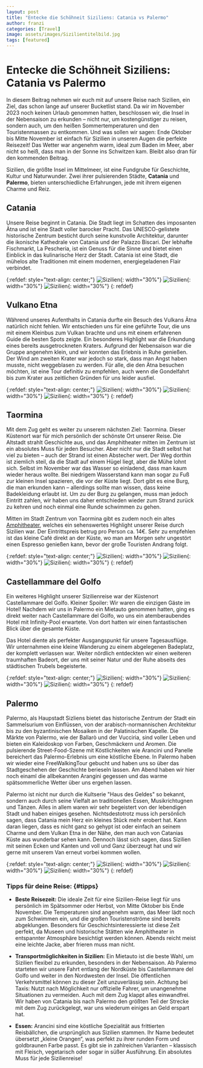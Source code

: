 ```yaml
---
layout: post
title: "Entecke die Schöhneit Siziliens: Catania vs Palermo"
author: franzi
categories: [Travel]
image: assets/images/Sizilientitelbild.jpg
tags: [featured]
---
```


# Entecke die Schöhneit Siziliens: Catania vs Palermo

In diesem Beitrag nehmen wir euch mit auf unsere Reise nach Sizilien, ein Ziel, das schon lange auf unserer Bucketlist stand. Da wir im November 2023 noch keinen Urlaub genommen hatten, beschlossen wir, die Insel in der Nebensaison zu erkunden – nicht nur, um kostengünstiger zu reisen, sondern auch, um den heißen Sommertemperaturen und den Touristenmassen zu entkommen. Und was sollen wir sagen: Ende Oktober bis Mitte November ist einfach für Sizilien in unseren Augen die perfekte Reisezeit! Das Wetter war angenehm warm, ideal zum Baden im Meer, aber nicht so heiß, dass man in der Sonne ins Schwitzen kam. Bleibt also dran für den kommenden Beitrag.  

Sizilien, die größte Insel im Mittelmeer, ist eine Fundgrube für Geschichte, Kultur und Naturwunder. Zwei ihrer pulsierenden Städte, **Catania** und **Palermo**, bieten unterschiedliche Erfahrungen, jede mit ihrem eigenen Charme und Reiz.


## Catania

Unsere Reise beginnt in Catania. Die Stadt liegt im Schatten des imposanten Ätna und ist eine Stadt voller barocker Pracht. Das UNESCO-gelistete historische Zentrum besticht durch seine kunstvolle Architektur, darunter die ikonische Kathedrale von Catania und der Palazzo Biscari. Der lebhafte Fischmarkt, La Pescheria, ist ein Genuss für die Sinne und bietet einen Einblick in das kulinarische Herz der Stadt. Catania ist eine Stadt, die mühelos alte Traditionen mit einem modernen, energiegeladenen Flair verbindet.

{:refdef: style="text-align: center;"}
![Sizilien](/assets/images/Sizilien4.jpg){: width="30%"}
![Sizilien](/assets/images/Sizilien2.jpg){: width="30%"}
![Sizilien](/assets/images/Sizilien3.jpg){: width="30%"}
{: refdef}


## Vulkano Etna

Während unseres Aufenthalts in Catania durfte ein Besuch des Vulkans Ätna natürlich nicht fehlen. Wir entschieden uns für eine geführte Tour, die uns mit einem Kleinbus zum Vulkan brachte und uns mit einem erfahrenen Guide die besten Spots zeigte. Ein besonderes Highlight war die Erkundung eines bereits ausgetrockneten Kraters. 
Aufgrund der Nebensaison war die Gruppe angenehm klein, und wir konnten das Erlebnis in Ruhe genießen. Der Wind am zweiten Krater war jedoch so stark, dass man Angst haben musste, nicht weggeblasen zu werden. Für alle, die den Ätna besuchen möchten, ist eine Tour definitiv zu empfehlen, auch wenn die Gondelfahrt bis zum Krater aus zeitlichen Gründen für uns leider ausfiel.


{:refdef: style="text-align: center;"}
![Sizilien](/assets/images/Sizilien5.jpg){: width="30%"}
![Sizilien](/assets/images/Sizilien6.jpg){: width="30%"}
![Sizilien](/assets/images/Sizilien7.jpg){: width="30%"}
{: refdef}

## Taormina

Mit dem Zug geht es weiter zu unserem nächsten Ziel: Taormina. Dieser Küstenort war für mich persönlich der schönste Ort unserer Reise. Die Altstadt strahlt Geschichte aus, und das Amphitheater mitten im Zentrum ist ein absolutes Muss für jeden Besucher. Aber nicht nur die Stadt selbst hat viel zu bieten – auch der Strand ist einen Abstecher wert. Der Weg dorthin ist ziemlich steil, da die Stadt auf einem Hügel liegt, aber die Mühe lohnt sich. Selbst im November war das Wasser so einladend, dass man kaum wieder heraus wollte. Bei niedrigem Wasserstand kann man sogar zu Fuß zur kleinen Insel spazieren, die vor der Küste liegt. Dort gibt es eine Burg, die man erkunden kann – allerdings sollte man wissen, dass keine Badekleidung erlaubt ist. Um zu der Burg zu gelangen, muss man jedoch Eintritt zahlen, wir haben uns daher entschieden wieder zum Strand zurück zu kehren und noch einmal eine Runde schwimmen zu gehen. 


Mitten im Stadt Zentrum von Taormina gibt es zudem noch ein altes <a href=" https://aditusculture.com/en/esperienze/taormina/musei-parchi-archeologici/teatro-antico-di-taormina">Amphitheater</a>, welches ein sehenswertes Highlight unserer Reise durch Sizilien war. Der Eintrittspreis betrug pro Person ca. 14€. Sehr zu empfehlen ist das kleine Café direkt an der Küste, wo man am Morgen sehr ungestört einen Espresso genießen kann, bevor der große Touristen Andrang folgt. 

{:refdef: style="text-align: center;"}
![Sizilien](/assets/images/Sizilien11.jpg){: width="30%"}
![Sizilien](/assets/images/Sizilien12.jpg){: width="30%"}
![Sizilien](/assets/images/Sizilien13.jpg){: width="30%"}
{: refdef}



## Castellammare del Golfo

Ein weiteres Highlight unserer Sizilienreise war der Küstenort Castellammare del Golfo. Kleiner Spoiler: Wir waren die einzigen Gäste im Hotel! Nachdem wir uns in Palermo ein Mietauto genommen hatten, ging es direkt weiter nach Castellammare del Golfo, wo uns ein atemberaubendes Hotel mit Infinity-Pool erwartete. Von dort hatten wir einen fantastischen Blick über die gesamte Küste.


Das Hotel diente als perfekter Ausgangspunkt für unsere Tagesausflüge. Wir unternahmen eine kleine Wanderung zu einem abgelegenen Badeplatz, der komplett verlassen war. Weiter nördlich entdeckten wir einen weiteren traumhaften Badeort, der uns mit seiner Natur und der Ruhe abseits des städtischen Trubels begeisterte.

{:refdef: style="text-align: center;"}
![Sizilien](/assets/images/Sizilien14.jpg){: width="30%"}
![Sizilien](/assets/images/Sizilien15.jpg){: width="30%"}
![Sizilien](/assets/images/Sizilien16.jpg){: width="30%"}
{: refdef}




## Palermo

Palermo, als Haupstadt Sizliens bietet das historische Zentrum der Stadt ein Sammelsurium von Einflüssen, von der arabisch-normannischen Architektur bis zu den byzantinischen Mosaiken in der Palatinischen Kapelle. Die Märkte von Palermo, wie der Ballarò und der Vucciria, sind voller Leben und bieten ein Kaleidoskop von Farben, Geschmäckern und Aromen. Die pulsierende Street-Food-Szene mit Köstlichkeiten wie Arancini und Panelle bereichert das Palermo-Erlebnis um eine köstliche Ebene. In Palermo haben wir wieder eine FreeWalkingTour gebucht und haben uns so über das Stadtgeschehen der Geschichte berieseln lassen. Am Abend haben wir hier noch einaml die allbekannten Arangini gegessen und das warme spätsommerliche Wetter über uns ergehen lassen.


Palermo ist nicht nur durch die Kultserie "Haus des Geldes" so bekannt, sondern auch durch seine Vielfalt an traditionellen Essen, Musikrichtugnen und Tänzen. Alles in allem waren wir sehr begeistert von der lebendigen Stadt und haben einiges gesehen. Nichtsdestotrotz muss ich persönlich sagen, dass Catania mein Herz ein kleines Stück mehr erobert hat. Kann daran liegen, dass es nicht ganz so gehypt ist oder einfach an seinem Charme und dem Vulkan Etna in der Nähe, den man auch von Catanias Küste aus wunderbar sehen kann. Dennoch lässt sich sagen, dass Sizilien mit seinen Ecken und Kanten und voll und Ganz überzeugt hat und wir gerne mit unserem Van erneut vorbei kommen wollen. 


{:refdef: style="text-align: center;"}
![Sizilien](/assets/images/Sizilien8.jpg){: width="30%"}
![Sizilien](/assets/images/Sizilien9.jpg){: width="30%"}
![Sizilien](/assets/images/Sizilien10.jpg){: width="30%"}
{: refdef}



### Tipps für deine Reise: {#tipps}

* **Beste Reisezeit:** Die ideale Zeit für eine Sizilien-Reise liegt für uns persönlich im Spätsommer oder Herbst, von Mitte Oktober bis Ende November. Die Temperaturen sind angenehm warm, das Meer lädt noch zum Schwimmen ein, und die großen Touristenströme sind bereits abgeklungen. Besonders für Geschichtsinteressierte ist diese Zeit perfekt, da Museen und historische Stätten wie Amphitheater in entspannter Atmosphäre besichtigt werden können. Abends reicht meist eine leichte Jacke, aber frieren muss man nicht. 

* **Transportmöglichkeiten in Sizilien:** Ein Mietauto ist die beste Wahl, um Sizilien flexibel zu erkunden, besonders in der Nebensaison. Ab Palermo starteten wir unsere Fahrt entlang der Nordküste bis Castellammare del Golfo und weiter in den Nordwesten der Insel. Die öffentlichen Verkehrsmittel können zu dieser Zeit unzuverlässig sein. Achtung bei Taxis: Nutzt nach Möglichkeit nur offizielle Fahrer, um unangenehme Situationen zu vermeiden. Auch mit dem Zug klappt alles einwandfrei. Wir haben von Catania bis nach Palermo den größten Teil der Strecke mit dem Zug zurückgelegt, war uns wiederum einiges an Geld erspart hat. 

* **Essen:** Arancini sind eine köstliche Spezialität aus frittierten Reisbällchen, die ursprünglich aus Sizilien stammen. Ihr Name bedeutet übersetzt „kleine Orangen“, was perfekt zu ihrer runden Form und goldbraunen Farbe passt. Es gibt sie in zahlreichen Varianten – klassisch mit Fleisch, vegetarisch oder sogar in süßer Ausführung. Ein absolutes Muss für jede Sizilienreise!




